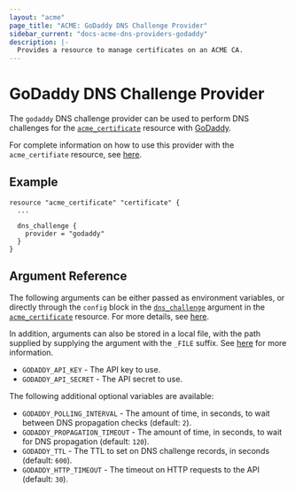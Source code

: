 ```yaml
---
layout: "acme"
page_title: "ACME: GoDaddy DNS Challenge Provider"
sidebar_current: "docs-acme-dns-providers-godaddy"
description: |-
  Provides a resource to manage certificates on an ACME CA.
---
```


# GoDaddy DNS Challenge Provider

The `godaddy` DNS challenge provider can be used to perform DNS challenges for
the [`acme_certificate`][resource-acme-certificate] resource with
[GoDaddy][provider-service-page].

[resource-acme-certificate]: /docs/providers/acme/r/certificate.html
[provider-service-page]: https://godaddy.com/

For complete information on how to use this provider with the `acme_certifiate`
resource, see [here][resource-acme-certificate-dns-challenges].

[resource-acme-certificate-dns-challenges]: /docs/providers/acme/r/certificate.html#using-dns-challenges

## Example

```hcl
resource "acme_certificate" "certificate" {
  ...

  dns_challenge {
    provider = "godaddy"
  }
}
```

## Argument Reference

The following arguments can be either passed as environment variables, or
directly through the `config` block in the
[`dns_challenge`][resource-acme-certificate-dns-challenge-arg] argument in the
[`acme_certificate`][resource-acme-certificate] resource. For more details, see
[here][resource-acme-certificate-dns-challenges].

[resource-acme-certificate-dns-challenge-arg]: /docs/providers/acme/r/certificate.html#dns_challenge

In addition, arguments can also be stored in a local file, with the path
supplied by supplying the argument with the `_FILE` suffix. See
[here][acme-certificate-file-arg-example] for more information.

[acme-certificate-file-arg-example]: /docs/providers/acme/r/certificate.html#using-variable-files-for-provider-arguments

* `GODADDY_API_KEY` - The API key to use.
* `GODADDY_API_SECRET` - The API secret to use.

The following additional optional variables are available:

* `GODADDY_POLLING_INTERVAL` - The amount of time, in seconds, to wait between
  DNS propagation checks (default: `2`).
* `GODADDY_PROPAGATION_TIMEOUT` - The amount of time, in seconds, to wait for DNS
  propagation (default: `120`).
* `GODADDY_TTL` - The TTL to set on DNS challenge records, in seconds (default:
  `600`).
* `GODADDY_HTTP_TIMEOUT` - The timeout on HTTP requests to the API (default:
  `30`).
